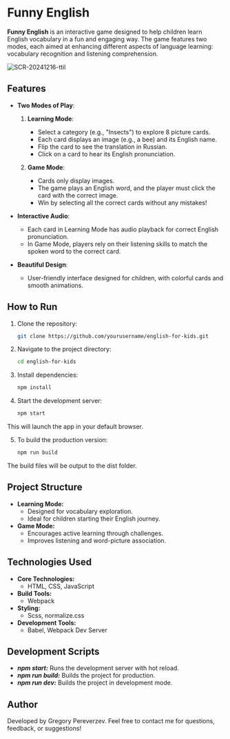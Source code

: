 # Funny English

**Funny English** is an interactive game designed to help children learn English vocabulary in a fun and engaging way. The game features two modes, each aimed at enhancing different aspects of language learning: vocabulary recognition and listening comprehension.

![SCR-20241216-ttil](https://github.com/user-attachments/assets/5f10aaf3-b979-4e15-a10a-53262af36d64)

## Features

- **Two Modes of Play**:
  1. **Learning Mode**:
      - Select a category (e.g., "Insects") to explore 8 picture cards.
      - Each card displays an image (e.g., a bee) and its English name.
      - Flip the card to see the translation in Russian.
      - Click on a card to hear its English pronunciation.

  2. **Game Mode**:
      - Cards only display images.
      - The game plays an English word, and the player must click the card with the correct image.
      - Win by selecting all the correct cards without any mistakes!

- **Interactive Audio**:
  - Each card in Learning Mode has audio playback for correct English pronunciation.
  - In Game Mode, players rely on their listening skills to match the spoken word to the correct card.

- **Beautiful Design**:
  - User-friendly interface designed for children, with colorful cards and smooth animations.

## How to Run

1. Clone the repository:
   ```bash
   git clone https://github.com/yourusername/english-for-kids.git

2. Navigate to the project directory:
   ```bash
   cd english-for-kids

3. Install dependencies:
   ```bash
   npm install

4. Start the development server:
   ```bash
   npm start
This will launch the app in your default browser.

5. To build the production version:
   ```bash
   npm run build
The build files will be output to the dist folder.

## Project Structure

- **Learning Mode:**
   - Designed for vocabulary exploration.
   - Ideal for children starting their English journey.
- **Game Mode:**
   - Encourages active learning through challenges.
   - Improves listening and word-picture association.

## Technologies Used

- **Core Technologies:**
   - HTML, CSS, JavaScript
- **Build Tools:**
   - Webpack
- **Styling:**
   - Scss, normalize.css
- **Development Tools:**
   - Babel, Webpack Dev Server

## Development Scripts

- ***npm start:*** Runs the development server with hot reload.
- ***npm run build:*** Builds the project for production.
- ***npm run dev:*** Builds the project in development mode.

## Author
Developed by Gregory Pereverzev.
Feel free to contact me for questions, feedback, or suggestions!
